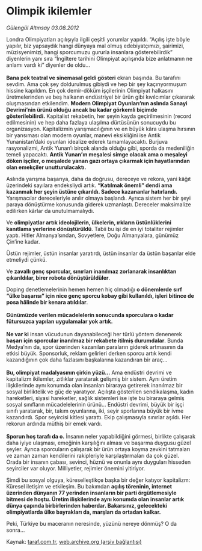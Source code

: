 # Olimpik ikilemler

*Gülengül Altınsay 03.08.2012*

<div class="yazi"><p>Londra Olimpiyatları açılışıyla ilgili çeşitli yorumlar yapıldı. “Açılış işte böyle yapılır, biz yapsaydık hangi dünyaya mal olmuş edebiyatçımızı, şairimizi, müzisyenimizi, hangi sporcumuzu gururla insanlara gösterebilirdik” diyenlerin yanı sıra “İngiltere tarihini Olimpiyat açılışında bize anlatmanın ne anlamı vardı ki” diyenler de oldu...<br/><br/><b>Bana pek teatral ve sinemasal geldi gösteri</b> ekran başında. Bu tarafını sevdim. Ama çok şey doldurulmuş gibiydi ve hep bir şey kaçırıyormuşum hissine kapıldım. En çok demir-döküm işçilerinin Olimpiyat halkasını üretmelerinden ve beş halkanın endüstriyel bir ürün gibi kıvılcımlar çıkararak oluşmasından etkilendim. <b>Modern Olimpiyat Oyunları’nın aslında Sanayi Devrimi’nin ürünü olduğu ancak bu kadar görkemli biçimde gösterilebilirdi.</b> Kapitalist rekabetin, her şeyin kayda geçirilmesinin (record edilmesinin) ve hep daha fazlaya ulaşılma dürtüsünün sonucuydu bu organizasyon. Kapitalizmin yarışmacılığının ve en büyük kâra ulaşma hırsının bir yansıması olan modern oyunlar, manevi eksikliğini ise Antik Yunanistan’daki oyunları idealize ederek tamamlayacaktı. Burjuva rasyonalizmi, Antik Yunan’ı birçok alanda olduğu gibi, sporda da medeniliğin temeli yapacaktı. <b>Antik Yunan’ın meşalesi simge olacak ama o meşaleyi döken işçiler, o meşalede yanan gazı ortaya çıkarmak için hayatlarından olan emekçiler unutturulacaktı.</b></p>
<p>Aslında yarışma başarıya, daha da doğrusu, dereceye ve rekora, yani kâğıt üzerindeki sayılara endeksliydi artık. <b>“Katılmak önemli” dendi ama kazanmak her şeyin üstüne çıkarıldı. Sadece kazananlar hatırlandı.</b> Yarışmacılar dereceleriyle anılır olmaya başlandı. Ayrıca sistem her bir şeyi paraya dönüştürme konusunda giderek uzmanlaştı. Dereceler maksimalize edilirken kârlar da unutulmamalıydı.</p>
<p>Ve <b>olimpiyatlar artık ideolojilerin, ülkelerin, ırkların üstünlüklerini kanıtlama yerlerine dönüştürüldü</b>. Tabii bu işi de en iyi totaliter rejimler yaptı. Hitler Almanya’sından, Sovyetlere, Doğu Almanyalara, günümüz Çin’ine kadar.</p>
<p>Üstün rejimler, üstün insanlar yaratırdı, üstün insanlar da üstün başarılar elde etmeliydi çünkü.</p>
<p>Ve <b>zavallı genç sporcular, sınırları inanılmaz zorlanarak insanlıktan çıkarıldılar, birer robota dönüştürüldüler</b>.</p>
<p>Doping denetlemelerinin hemen hemen hiç olmadığı <b>o dönemlerde</b> <b>sırf “ülke başarısı” için nice genç sporcu kobay gibi kullanıldı, işleri bitince de posa hâlinde bir kenara atıldılar</b>.<br/><br/><b>Günümüzde verilen mücadelelerin sonucunda sporculara o kadar fütursuzca yapılan uygulamalar yok artık.<br/><br/></b><b>Ne var ki</b> insan vücudunun dayanabileceği her türlü yöntem denenerek <b>başarı için sporcular inanılmaz bir rekabete itilmiş durumdalar</b>. Bunda Medya’nın da, spor üzerinden kazanılan paraların giderek artmasının da etkisi büyük. Sponsorluk, reklam gelirleri derken sporcu artık kendi kazandığının çok daha fazlasını başkalarına kazandıran bir araç...<br/><br/><b>Bu, olimpiyat madalyasının çirkin yüzü...</b> Ama endüstri devrimi ve kapitalizm ikilemler, zıtlıklar yaratarak gelişmiş bir sistem. Aynı üretim ilişkilerinde aynı konumda olan insanları biraraya getirerek inanılmaz bir sosyal birliktelik ve güç de yaratıyor. Açılışta gösterilen sendikalaşma, kadın hareketleri, siyasi hareketler, sağlık sistemleri ise işte bu biraraya gelmiş sosyal sınıfların mücadelelerinin ürünü... Endüstri devrimi, büyük bir işçi sınıfı yaratarak, bir, takım oyunlarına, iki, seyir sporlarına büyük bir ivme kazandırdı. Spor seyircisi kitlesi yarattı. Ekip çalışmasıyla sınırlar aşıldı. Her rekorun ardında müthiş bir emek vardı.<br/><br/><b>Sporun hoş tarafı da o.</b> İnsanın neler yapabildiğini görmesi, birlikte çalışarak daha iyiye ulaşması, emeğinin karşılığını alması ve başarma duygusu güzel şeyler. Ayrıca sporcuların çalışarak bir ürün ortaya koyma zevkini tatmaları ve zaman zaman kendilerini rakipleriyle karşılaştırmaları da çok güzel. Orada bir insanın çabası, sevinci, hüznü ve onunla aynı duyguları hisseden seyirciler var oluyor. Milliyetler, rejimler önemini yitiriyor.</p>
<p>Şimdi bu sosyal olguya, küreselleştikçe başka bir değer katıyor kapitalizm: Küresel iletişim ve etkileşim. Bu bakımdan <b>açılış töreninin, internet üzerinden dünyanın 77 yerinden insanların bir parti örgütlemesiyle bitmesi de hoştu. Üretim ilişkilerinde aynı konumda olan insanlar artık dünya çapında birbirlerinden haberdar. Bakarsınız, gelecekteki olimpiyatlarda ülke bayrakları da, marşları da ortadan kalkar.</b></p>
<p>Peki, Türkiye bu maceranın neresinde, yüzünü nereye dönmüş? O da sonra...</p>
</div>

Kaynak: [taraf.com.tr](http://www.taraf.com.tr/gulengul-altinsay/makale-olimpik-ikilemler.htm), [web.archive.org (arşiv bağlantısı)](http://web.archive.org/web/20130624101207/http://www.taraf.com.tr/gulengul-altinsay/makale-olimpik-ikilemler.htm)

